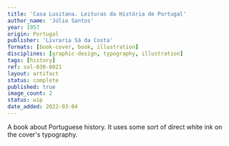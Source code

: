 ```yaml
---
title: 'Casa Lusitana. Leituras da História de Portugal'
author_name: 'Júlio Santos'
year: 1957
origin: Portugal
publisher: 'Livraria Sá da Costa'
formats: [book-cover, book, illustration]
disciplines: [graphic-design, typography, illustration]
tags: [history]
ref: sol-030-0021
layout: artifact
status: complete
published: true
image_count: 2
status: wip
date_added: 2022-03-04
---
```


A book about Portuguese history. It uses some sort of direct white ink on the cover's typography.
